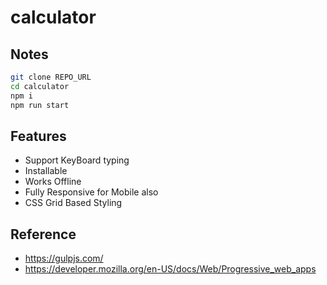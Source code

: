 # calculator

## Notes

```sh
git clone REPO_URL
cd calculator
npm i
npm run start
```

## Features

- Support KeyBoard typing
- Installable
- Works Offline
- Fully Responsive for Mobile also
- CSS Grid Based Styling

## Reference

- https://gulpjs.com/
- https://developer.mozilla.org/en-US/docs/Web/Progressive_web_apps
